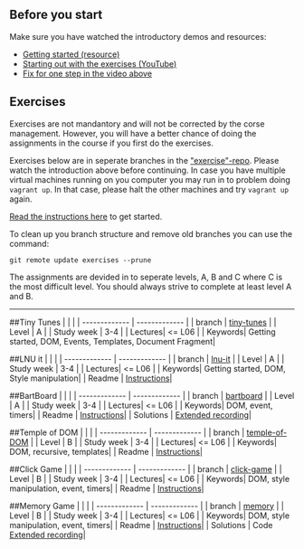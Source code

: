 ## Before you start
Make sure you have watched the introductory demos and resources:

* [Getting started (resource)](https://coursepress.lnu.se/kurs/introduction-to-web-programming/getting-started/)
* [Starting out with the exercises (YouTube)](https://youtu.be/hTGhzYGqLKI)
* [Fix for one step in the video above](https://youtu.be/0D9dbTJWRMw)


## Exercises
Exercises are not mandantory and will not be corrected by the corse management. However, you will have a better chance of doing the assignments in the course if you first do the exercises.

Exercises below are in seperate branches in the ["exercise"-repo](https://github.com/CS-LNU-Learning-Objects/client-side-javascript-exercise). Please watch the introduction above before continuing. In case you have multiple virtual machines running on you computer you may run in to problem doing `vagrant up`. In that case, please halt the other machines and try `vagrant up` again.

[Read the instructions here](https://github.com/CS-LNU-Learning-Objects/client-side-javascript-exercise/blob/master/README.md) to get started.

To clean up you branch structure and remove old branches you can use the command:

```
git remote update exercises --prune
```

The assignments are devided in to seperate levels, A, B and C where C is the most difficult level. You should always strive to complete at least level A and B.


***

##Tiny Tunes
|  |  |
| ------------- | ------------- |
|  branch | [tiny-tunes](https://github.com/CS-LNU-Learning-Objects/client-side-javascript-exercise/tree/tiny-tunes) |
| Level  | A  |
| Study week  | 3-4 |
| Lectures| <= L06 |
| Keywords| Getting started, DOM, Events, Templates, Document Fragment|

##LNU it
|  |  |
| ------------- | ------------- |
|  branch | [lnu-it](https://github.com/CS-LNU-Learning-Objects/client-side-javascript-exercise/tree/lnu-it) |
| Level  | A  |
| Study week  | 3-4 |
| Lectures| <= L06 |
| Keywords| Getting started, DOM, Style manipulation|
| Readme | [Instructions](https://github.com/CS-LNU-Learning-Objects/client-side-javascript-exercise/blob/lnu-it/exercise/lnu-it/README.md)|

##BartBoard
|  |  |
| ------------- | ------------- |
|  branch | [bartboard](https://github.com/CS-LNU-Learning-Objects/client-side-javascript-exercise/tree/bartboard) |
| Level  | A  |
| Study week  | 3-4 |
| Lectures| <= L06 |
| Keywords| DOM, event, timers|
| Readme | [Instructions](https://github.com/CS-LNU-Learning-Objects/client-side-javascript-exercise/blob/bartboard/exercise/bartboard/README.md)|
| Solutions | [Extended recording](https://youtu.be/I7HJwo98EQE)|


##Temple of DOM
|  |  |
| ------------- | ------------- |
|  branch | [temple-of-DOM](https://github.com/CS-LNU-Learning-Objects/client-side-javascript-exercise/tree/temple-of-DOM) |
| Level  | B  |
| Study week  | 3-4 |
| Lectures| <= L06 |
| Keywords| DOM, recursive, templates|
| Readme | [Instructions](https://github.com/CS-LNU-Learning-Objects/client-side-javascript-exercise/blob/temple-of-DOM/exercise/temple-of-dom/README.md)|

##Click Game
|  |  |
| ------------- | ------------- |
|  branch | [click-game](https://github.com/CS-LNU-Learning-Objects/client-side-javascript-exercise/tree/click-game) |
| Level  | B  |
| Study week  | 3-4 |
| Lectures| <= L06 |
| Keywords| DOM, style manipulation, event, timers|
| Readme | [Instructions](https://github.com/CS-LNU-Learning-Objects/client-side-javascript-exercise/tree/click-game/exercise/click-game)|

##Memory Game
|  |  |
| ------------- | ------------- |
|  branch | [memory](https://github.com/CS-LNU-Learning-Objects/client-side-javascript-exercise/tree/memory) |
| Level  | B  |
| Study week  | 3-4 |
| Lectures| <= L06 |
| Keywords| DOM, style manipulation, event, timers|
| Readme | [Instructions](https://github.com/CS-LNU-Learning-Objects/client-side-javascript-exercise/blob/memory/exercise/memory/README.md)|
| Solutions | Code<br>[Extended recording](https://youtu.be/8Mt0Buk3rK0)|
